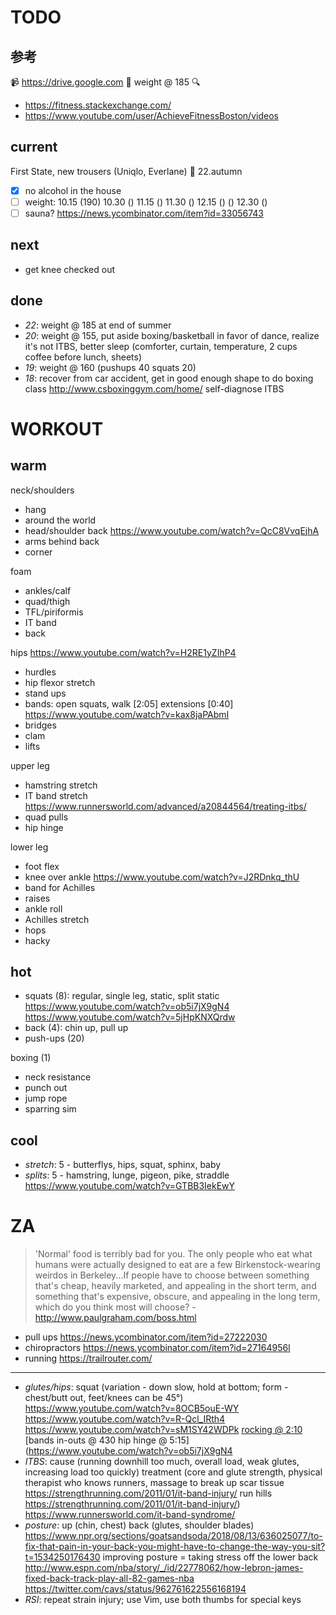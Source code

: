# TODO

## 参考

📹 https://drive.google.com
🧮 weight @ 185
🔍
* https://fitness.stackexchange.com/
* https://www.youtube.com/user/AchieveFitnessBoston/videos

## current

First State, new trousers (Uniqlo, Everlane) 📅 22.autumn
- [x] no alcohol in the house
- [ ] weight: 10.15 (190) 10.30 () 11.15 () 11.30 () 12.15 () () 12.30 ()
- [ ] sauna? https://news.ycombinator.com/item?id=33056743

## next

* get knee checked out

## done

* _22_: weight @ 185 at end of summer
* _20_: weight @ 155, put aside boxing/basketball in favor of dance, realize it's not ITBS, better sleep (comforter, curtain, temperature, 2 cups coffee before lunch, sheets)
* _19_: weight @ 160 (pushups 40 squats 20)
* _18_: recover from car accident, get in good enough shape to do boxing class http://www.csboxinggym.com/home/ self-diagnose ITBS

# WORKOUT

## warm

neck/shoulders
* hang
* around the world
* head/shoulder back https://www.youtube.com/watch?v=QcC8VvqEjhA
* arms behind back
* corner

foam
* ankles/calf
* quad/thigh
* TFL/piriformis
* IT band
* back

hips https://www.youtube.com/watch?v=H2RE1yZIhP4
* hurdles
* hip flexor stretch
* stand ups
* bands: open squats, walk [2:05] extensions [0:40] https://www.youtube.com/watch?v=kax8jaPAbmI
* bridges
* clam
* lifts

upper leg
* hamstring stretch
* IT band stretch https://www.runnersworld.com/advanced/a20844564/treating-itbs/
* quad pulls
* hip hinge

lower leg
* foot flex
* knee over ankle https://www.youtube.com/watch?v=J2RDnkq_thU
* band for Achilles
* raises
* ankle roll
* Achilles stretch
* hops
* hacky

## hot

* squats (8): regular, single leg, static, split static https://www.youtube.com/watch?v=ob5i7jX9gN4 https://www.youtube.com/watch?v=5jHpKNXQrdw
* back (4): chin up, pull up
* push-ups (20)

boxing (1)
* neck resistance 
* punch out
* jump rope
* sparring sim

## cool

* _stretch_: 5 - butterflys, hips, squat, sphinx, baby
* _splits_: 5 - hamstring, lunge, pigeon, pike, straddle https://www.youtube.com/watch?v=GTBB3IekEwY

# ZA

> 'Normal' food is terribly bad for you. The only people who eat what humans were actually designed to eat are a few Birkenstock-wearing weirdos in Berkeley...If people have to choose between something that's cheap, heavily marketed, and appealing in the short term, and something that's expensive, obscure, and appealing in the long term, which do you think most will choose? - http://www.paulgraham.com/boss.html

* pull ups https://news.ycombinator.com/item?id=27222030
* chiropractors https://news.ycombinator.com/item?id=27164956l
* running https://trailrouter.com/

---

* _glutes/hips_: squat (variation - down slow, hold at bottom; form - chest/butt out, feet/knees can be 45°) https://www.youtube.com/watch?v=8OCB5ouE-WY https://www.youtube.com/watch?v=R-Qcl_IRth4 https://www.youtube.com/watch?v=sM1SY42WDPk [rocking @ 2:10](https://www.youtube.com/watch?v=8OCB5ouE-WY) [bands in-outs @ 430 hip hinge @ 5:15](https://www.youtube.com/watch?v=ob5i7jX9gN4
* _ITBS_: cause (running downhill too much, overall load, weak glutes, increasing load too quickly) treatment (core and glute strength, physical therapist who knows runners, massage to break up scar tissue https://strengthrunning.com/2011/01/it-band-injury/ run hills https://strengthrunning.com/2011/01/it-band-injury/) https://www.runnersworld.com/it-band-syndrome/
* _posture_: up (chin, chest) back (glutes, shoulder blades) https://www.npr.org/sections/goatsandsoda/2018/08/13/636025077/to-fix-that-pain-in-your-back-you-might-have-to-change-the-way-you-sit?t=1534250176430 improving posture = taking stress off the lower back http://www.espn.com/nba/story/_/id/22778062/how-lebron-james-fixed-back-track-play-all-82-games-nba https://twitter.com/cavs/status/962761622556168194
* _RSI_: repeat strain injury; use Vim, use both thumbs for special keys
